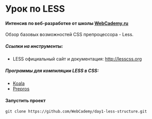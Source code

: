 # Урок по LESS

#### Интенсив по веб-разработке от школы [WebCademy.ru](http://WebCademy.ru )    

Обзор базовых возможностей CSS препроцессора - Less.


##### Ссылки на инструменты:

- LESS официальный сайт и документация: [http://lesscss.org ](http://lesscss.org )    

##### Программы для компиляции LESS в CSS:

- [Koala](http://koala-app.com/)    
- [Prepros](https://prepros.io/downloads )    

#### Запустить проект

```
git clone https://github.com/WebCademy/day1-less-structure.git
```

